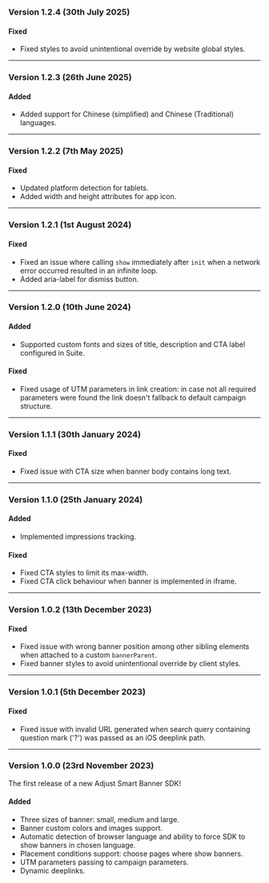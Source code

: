 ### Version 1.2.4 (30th July 2025)

#### Fixed
- Fixed styles to avoid unintentional override by website global styles.

---

### Version 1.2.3 (26th June 2025)

#### Added
- Added support for Chinese (simplified) and Chinese (Traditional) languages.

---

### Version 1.2.2 (7th May 2025)

#### Fixed
- Updated platform detection for tablets.
- Added width and height attributes for app icon.

---

### Version 1.2.1 (1st August 2024)

#### Fixed
- Fixed an issue where calling `show` immediately after `init` when a network error occurred resulted in an infinite loop.
- Added aria-label for dismiss button.

---

### Version 1.2.0 (10th June 2024)

#### Added
- Supported custom fonts and sizes of title, description and CTA label configured in Suite.

#### Fixed
- Fixed usage of UTM parameters in link creation: in case not all required parameters were found the link doesn't fallback to default campaign structure.

---

### Version 1.1.1 (30th January 2024)

#### Fixed
- Fixed issue with CTA size when banner body contains long text.

---

### Version 1.1.0 (25th January 2024)

#### Added
- Implemented impressions tracking.

#### Fixed
- Fixed CTA styles to limit its max-width.
- Fixed CTA click behaviour when banner is implemented in iframe.

---

### Version 1.0.2 (13th December 2023)

#### Fixed
- Fixed issue with wrong banner position among other sibling elements when attached to a custom `bannerParent`.
- Fixed banner styles to avoid unintentional override by client styles.

---

### Version 1.0.1 (5th December 2023)

#### Fixed
- Fixed issue with invalid URL generated when search query containing question mark ('?') was passed as an iOS deeplink path.

---

### Version 1.0.0 (23rd November 2023)

The first release of a new Adjust Smart Banner SDK!

#### Added
- Three sizes of banner: small, medium and large.
- Banner custom colors and images support.
- Automatic detection of browser language and ability to force SDK to show banners in chosen language.
- Placement conditions support: choose pages where show banners.
- UTM parameters passing to campaign parameters.
- Dynamic deeplinks.
